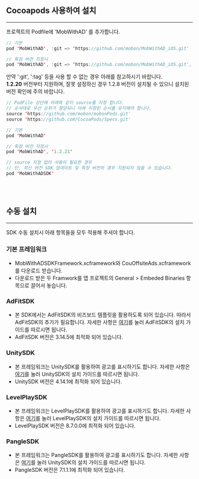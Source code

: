## Cocoapods 사용하여 설치
---
프로젝트의 Podfile에 'MobWithAD' 를 추가합니다.
```swift
// 기본
pod 'MobWithAD', :git => 'https://github.com/mobon/MobWithAD_iOS.git'

// 특정 버전 지정시
pod 'MobWithAD', :git => 'https://github.com/mobon/MobWithAD_iOS.git', :tag => '1.2.21'
```

만약 ':git', ':tag' 등을 사용 할 수 없는 경우 아래를 참고하시기 바랍니다.  
<b>1.2.20</b> 버전부터 지원하며, 잘못 설정하신 경우 1.2.8 버전이 설치될 수 있으니 설치된 버전 확인에 주의 바랍니다.
```swift
// PodFile 상단에 아래와 같이 source를 지정 합니다. 
// 순서대로 우선 순위가 할당되니 아래 지정된 순서를 유지해야 합니다.
source 'https://github.com/mobon/mobonPods.git'
source 'https://github.com/CocoaPods/Specs.git'

// 기본
pod 'MobWithAD'

// 특정 버전 지정시
pod 'MobWithAD', '1.2.21'

// source 지정 없이 사용이 필요한 경우
// 단, 최신 버전 SDK 업데이트 및 특정 버전의 경우 지원되지 않을 수 있습니다.
pod 'MobWithADSDK'
```


<br><br>

## 수동 설치
---
SDK 수동 설치시 아래 항목들을 모두 적용해 주셔야 합니다. 


### 기본 프레임워크
- MobWithADSDKFramework.xcframework와 CouOffsiteAds.xcframework를 다운로드 받습니다.  
- 다운로드 받은 두 Framwork를 앱 프로젝트의 General > Embeded Binaries 항목으로 끌어서 놓습니다.

### AdFitSDK 
- 본 SDK에서는 AdFitSDK의 비즈보드 템플릿을 활용하도록 되어 있습니다. 따라서 AdFitSDK의 추가가 필요합니다. 
자세한 사항은 [여기](https://github.com/adfit/adfit-ios-sdk/blob/master/Guide/Install%20SDK.md)를 눌러 AdFitSDK의 설치 가이드를 따르시면 됩니다.
- AdFitSDK 버전은 3.14.5에 최적화 되어 있습니다.

### UnitySDK
- 본 프레임워크는 UnitySDK를 활용하여 광고를 표시하기도 합니다. 
자세한 사항은 [여기](https://docs.unity.com/ads/ko-kr/manual/InstallingTheUnitySDK)를 눌러 UnitySDK의 설치 가이드를 따르시면 됩니다.
- UnitySDK 버전은 4.14.1에 최적화 되어 있습니다.

### LevelPlaySDK
- 본 프레임워크는 LevelPlaySDK를 활용하여 광고를 표시하기도 합니다. 
자세한 사항은 [여기](https://developers.is.com/ironsource-mobile/ios/ios-sdk/#step-1)를 눌러 LevelPlaySDK의 설치 가이드를 따르시면 됩니다.
- LevelPlaySDK 버전은 8.7.0.0에 최적화 되어 있습니다.

### PangleSDK
- 본 프레임워크는 PangleSDK를 활용하여 광고를 표시하기도 합니다. 
자세한 사항은 [여기](https://www.pangleglobal.com/kr/integration/integrate-pangle-sdk-for-ios)를 눌러 UnitySDK의 설치 가이드를 따르시면 됩니다.
- PangleSDK 버전은 7.1.1.1에 최적화 되어 있습니다.
